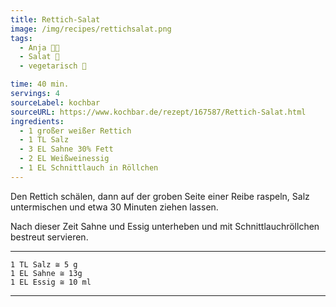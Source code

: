 ```yaml
---
title: Rettich-Salat
image: /img/recipes/rettichsalat.png
tags:
  - Anja 👩‍🍳
  - Salat️ 🥗
  - vegetarisch 🌿

time: 40 min.
servings: 4
sourceLabel: kochbar
sourceURL: https://www.kochbar.de/rezept/167587/Rettich-Salat.html
ingredients:
  - 1 großer weißer Rettich
  - 1 TL Salz
  - 3 EL Sahne 30% Fett
  - 2 EL Weißweinessig
  - 1 EL Schnittlauch in Röllchen
---
```


Den Rettich schälen, dann auf der groben Seite einer Reibe raspeln, Salz untermischen und etwa 30 Minuten ziehen lassen. 

Nach dieser Zeit Sahne und Essig unterheben und mit Schnittlauchröllchen bestreut servieren. 
<p></p>

***
    1 TL Salz ≅ 5 g
    1 EL Sahne ≅ 13g
    1 EL Essig ≅ 10 ml
***
